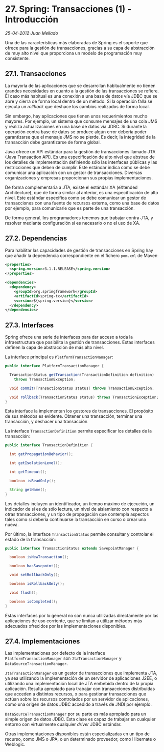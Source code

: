 # 27. Spring: Transacciones (1) - Introducción

_25-04-2012_ _Juan Mellado_

Una de las características más elaboradas de Spring es el soporte que ofrece para la gestión de transacciones, gracias a su capa de abstracción de muy alto nivel que proporciona un modelo de programación muy consistente.

## 27.1. Transacciones

La mayoría de las aplicaciones que se desarrollan habitualmente no tienen grandes necesidades en cuanto a la gestión de las transacciones se refiere. El caso más habitual es una conexión a una base de datos vía JDBC que se abre y cierra de forma local dentro de un método. Si la operación falla se ejecuta un _rollback_ que deshace los cambios realizados de forma local.

Sin embargo, hay aplicaciones que tienen unos requerimientos mucho mayores. Por ejemplo, un sistema que consume mensajes de una cola JMS y realiza actualizaciones en una base de datos vía JDBC. Si durante la operación contra base de datos se produce algún error debería poder garantizarse que el mensaje JMS no se pierde. Es decir, la integridad de la transacción debe garantizarse de forma global.

Java ofrece un API estándar para la gestión de transacciones llamado JTA (Java Transaction API). Es una especificación de alto nivel que abstrae de los detalles de implementación definiendo sólo las interfaces públicas y las restricciones que deben de cumplir. Este estándar indica como se debe comunicar una aplicación con un gestor de transacciones. Diversas organizaciones y empresas proporcionan sus propias implementaciones.

De forma complementaria a JTA, existe el estándar XA (eXtended Architecture), que de forma similar al anterior, es una especificación de alto nivel. Este estándar especifica como se debe comunicar un gestor de transacciones con una fuente de recursos externa, como una base de datos por ejemplo, para comunicarle que es parte de una transacción.

De forma general, los programadores tenemos que trabajar contra JTA, y resolver mediante configuración si es necesario o no el uso de XA.

## 27.2. Dependencias

Para habilitar las capacidades de gestión de transacciones en Spring hay que añadir la dependencia correspondiente en el fichero ```pom.xml``` de Maven:

```xml
<properties>
  <spring.version>3.1.1.RELEASE</spring.version>
</properties>

<dependencies>
  <dependency>
    <groupId>org.springframework</groupId>
    <artifactId>spring-tx</artifactId>
    <version>${spring.version}</version>
  </dependency>
</dependencies>
```

## 27.3. Interfaces

Spring ofrece una serie de interfaces para dar acceso a toda la infraestructura que posibilita la gestión de transacciones. Estas interfaces definen la capa de abstracción de más alto nivel.

La interface principal es ```PlatformTransactionManager```:

```java
public interface PlatformTransactionManager {

  TransactionStatus getTransaction(TransactionDefinition definition)
    throws TransactionException;

  void commit(TransactionStatus status) throws TransactionException;

  void rollback(TransactionStatus status) throws TransactionException;
}
```

Esta interface la implementan los gestores de transacciones. El propósito de sus métodos es evidente. Obtener una transacción, terminar una transacción, y deshacer una transacción.

La interface ```TransactionDefinition``` permite especificar los detalles de la transacción:

```java
public interface TransactionDefinition {

  int getPropagationBehavior();

  int getIsolationLevel();

  int getTimeout();

  boolean isReadOnly();

  String getName();
}
```

Los detalles incluyen un identificador, un tiempo máximo de ejecución, un indicador de si es de sólo lectura, un nivel de aislamiento con respecto a otras transacciones, y un tipo de propagación que contempla aspectos tales como si debería continuarse la transacción en curso o crear una nueva.

Por último, la interface ```TransactionStatus``` permite consultar y controlar el estado de la transacción:

```java
public interface TransactionStatus extends SavepointManager {

  boolean isNewTransaction();

  boolean hasSavepoint();

  void setRollbackOnly();

  boolean isRollbackOnly();

  void flush();

  boolean isCompleted();
}
```

Estas interfaces por lo general no son nunca utilizadas directamente por las aplicaciones de uso corriente, que se limitan a utilizar métodos más adecuados ofrecidos por las implementaciones disponibles.

## 27.4. Implementaciones

Las implementaciones por defecto de la interface ```PlatformTransactionManager``` son ```JtaTransactionManager``` y ```DataSourceTransactionManager```.

```JtaTransactionManager``` es un gestor de transacciones que implementa JTA, ya sea utilizando la implementación de un servidor de aplicaciones J2EE, o utilizando una implementación local de JTA embebida dentro de la propia aplicación. Resulta apropiado para trabajar con transacciones distribuidas que acceden a distintos recursos, o para gestionar transacciones que actúan sobre los recursos controlados por un servidor de aplicaciones, como una origen de datos JDBC accedido a través de JNDI por ejemplo.

```DataSourceTransactionManager``` por su parte es más apropiado para un simple origen de datos JDBC. Esta clase es capaz de trabajar en cualquier entorno con virtualmente cualquier _driver_ JDBC estándar.

Otras implementaciones disponibles están especializadas en un tipo de recurso, como JMS o JPA, o un determinado proveedor, como Hibernate o Weblogic.
